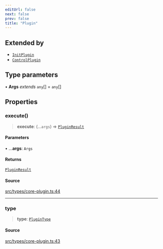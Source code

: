 ```yaml
---
editUrl: false
next: false
prev: false
title: "Plugin"
---
```


## Extended by

- [`InitPlugin`](/v4/api/interfaces/initplugin/)
- [`ControlPlugin`](/v4/api/interfaces/controlplugin/)

## Type parameters

• **Args** *extends* `any`[] = `any`[]

## Properties

### execute()

> **execute**: (...`args`) => [`PluginResult`](/v4/api/type-aliases/pluginresult/)

#### Parameters

• ...**args**: `Args`

#### Returns

[`PluginResult`](/v4/api/type-aliases/pluginresult/)

#### Source

[src/types/core-plugin.ts:44](https://github.com/sern-handler/handler/blob/70c6236802295980123056f2e84579aa6f6e5dbd/src/types/core-plugin.ts#L44)

***

### type

> **type**: [`PluginType`](/v4/api/enumerations/plugintype/)

#### Source

[src/types/core-plugin.ts:43](https://github.com/sern-handler/handler/blob/70c6236802295980123056f2e84579aa6f6e5dbd/src/types/core-plugin.ts#L43)
